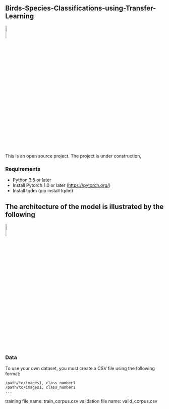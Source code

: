 ## Birds-Species-Classifications-using-Transfer-Learning
<img src="imgage/pytorch.jpeg" width="10%">

This is an open source project. The project is under construction,

### Requirements
- Python 3.5 or later
- Install Pytorch 1.0 or later (https://pytorch.org/)
- Install tqdm   (pip install tqdm)

## The architecture of the model is illustrated by the following
<img src="imgage/model.png" width="10%">

### Data
To use your own dataset, you must create a CSV file using the following format:
```
/path/to/images1, class_number1
/path/to/images1, class_number1
...
```
training file name: train_corpus.csv
validation file name: valid_corpus.csv
